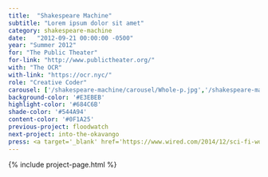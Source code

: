 ```yaml
---
title:  "Shakespeare Machine"
subtitle: "Lorem ipsum dolor sit amet"
category: shakespeare-machine
date:   "2012-09-21 00:00:00 -0500"
year: "Summer 2012"
for: "The Public Theater"
for-link: "http://www.publictheater.org/"
with: "The OCR"
with-link: "https://ocr.nyc/"
role: "Creative Coder"
carousel: ['/shakespeare-machine/carousel/Whole-p.jpg','/shakespeare-machine/carousel/viz3.jpg','/shakespeare-machine/carousel/TITLES-p.jpg','/shakespeare-machine/carousel/ADJ-and-ADJ2 11.24.06 PM-p.jpg']
background-color: '#E3EBEB'
highlight-color: '#684C6B'
shade-color: '#544A94'
content-color: '#0F1A25'
previous-project: floodwatch
next-project: into-the-okavango
press: <a target='_blank' href='https://www.wired.com/2014/12/sci-fi-worthy-interface-tracking-criminal-botnets/'>Wired</a>
---
```


{% include project-page.html %}